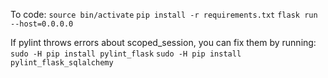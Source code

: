 To code:
`source bin/activate`
`pip install -r requirements.txt`
`flask run --host=0.0.0.0`

If pylint throws errors about scoped_session, you can fix them by running:
`sudo -H pip install pylint_flask`
`sudo -H pip install pylint_flask_sqlalchemy`
